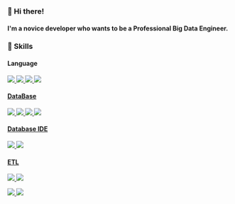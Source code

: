### 👋 Hi there!
#### I'm a novice developer who wants to be a Professional Big Data Engineer.
### 🔧 Skills
#### Language
<a href="https://html.spec.whatwg.org/" target="_blank"><img src="https://img.shields.io/badge/HTML5-E34F26?style=round-square&logo=HTML5&logoColor=white"/>
<a href="https://www.w3.org/TR/CSS/#css" target="_blank"><img src="https://img.shields.io/badge/CSS3-1572B6?style=round-square&logo=CSS3&logoColor=white"/>
<a href="https://www.ecma-international.org/" target="_blank"><img src="https://img.shields.io/badge/JavaScript-F7DF1E?style=round-square&logo=JavaScript&logoColor=black"/>
<a href="https://www.python.org/" target="_blank"><img src="https://img.shields.io/badge/Python-3776AB?style=round-square&logo=Python&logoColor=white"/>

#### DataBase
<a href="https://www.mysql.com/" target="_blank"><img src="https://img.shields.io/badge/MySQL-4479A1?style=round-square&logo=MySQL&logoColor=white"/>
<a href="https://www.ibm.com/kr-ko/products/db2" target="_blank"><img src="https://img.shields.io/badge/DB2-00952B?style=round-square&logo=IBM&logoColor=black"/>
<a href="https://mariadb.org/" target="_blank"><img src="https://img.shields.io/badge/MariaDB-003545?style=round-square&logo=MariaDB&logoColor=white"/>
<a href="https://www.oracle.com/kr/" target="_blank"><img src="https://img.shields.io/badge/Oracle-F80000?style=round-square&logo=Oracle&logoColor=white"/>

#### Database IDE
<a href="https://dbeaver.io/" target="_blank"><img src="https://tinyurl.com/2p8avc8c"/>
<a href="https://www.aquafold.com/" target="_blank"><img src="https://tinyurl.com/3pjj7atr"/>

#### ETL
<a href="https://www.informatica.com/kr/" target="_blank"><img src="https://img.shields.io/badge/Informatica-FF4D00?style=round-square&logo=Informatica&logoColor=white"/>
<a href="https://www.ibm.com/kr-ko/products/datastage" target="_blank"><img src="https://img.shields.io/badge/DataStage-1970C2?style=round-square&logo=IBM&logoColor=white"/>




<a href="https://www.oracle.com/kr/" target="_blank"><img src="https://img.shields.io/badge/Oracle-F80000?style=round-square&logo=Oracle&logoColor=white"/>
<img src="https://img.shields.io/badge/Aqua-75D5F4.svg?style=round-square&logo=data:image/svg+xml;base64,"/>

<!--
**privacy97/privacy97** is a ✨ _special_ ✨ repository because its `README.md` (this file) appears on your GitHub profile.

Here are some ideas to get you started:

- 🔭 I’m currently working on ...
- 🌱 I’m currently learning ...
- 👯 I’m looking to collaborate on ...
- 🤔 I’m looking for help with ...
- 💬 Ask me about ...
- 📫 How to reach me: ...
- 😄 Pronouns: ...
- ⚡ Fun fact: ...
-->
